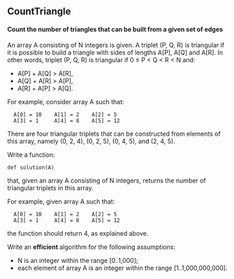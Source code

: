 ## CountTriangle
#### Count the number of triangles that can be built from a given set of edges

An array A consisting of N integers is given. A triplet (P, Q, R) is triangular if it is possible to build a triangle with sides of lengths A[P], A[Q] and A[R]. In other words, triplet (P, Q, R) is triangular if 0 ≤ P < Q < R < N and:

* A[P] + A[Q] > A[R],
* A[Q] + A[R] > A[P],
* A[R] + A[P] > A[Q].

For example, consider array A such that:

      A[0] = 10    A[1] = 2    A[2] = 5
      A[3] = 1     A[4] = 8    A[5] = 12

There are four triangular triplets that can be constructed from elements of this array, namely (0, 2, 4), (0, 2, 5), (0, 4, 5), and (2, 4, 5).

Write a function:

    def solution(A)

that, given an array A consisting of N integers, returns the number of triangular triplets in this array.

For example, given array A such that:

      A[0] = 10    A[1] = 2    A[2] = 5
      A[3] = 1     A[4] = 8    A[5] = 12

the function should return 4, as explained above.

Write an **efficient** algorithm for the following assumptions:

* N is an integer within the range [0..1,000];
* each element of array A is an integer within the range [1..1,000,000,000].
